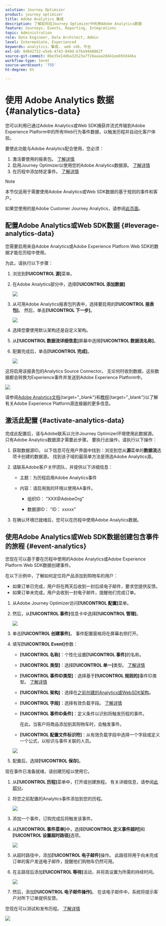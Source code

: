 ```yaml
---
solution: Journey Optimizer
product: journey optimizer
title: Adobe Analytics 集成
description: 了解如何在Journey Optimizer中利用Adobe Analytics数据
feature: Journeys, Events, Reporting, Integrations
topic: Administration
role: Data Engineer, Data Architect, Admin
level: Intermediate, Experienced
keywords: analytics，集成， web sdk，平台
exl-id: 9d842722-e5eb-4743-849d-b7ba9448062f
source-git-commit: 0be35e14dba32523a7f28aaaa28d41ee693d44ba
workflow-type: tm+mt
source-wordcount: '755'
ht-degree: 6%

---
```


# 使用 Adobe Analytics 数据 {#analytics-data}

您可以利用已通过Adobe Analytics或Web SDK捕获并流式传输到Adobe Experience Platform中的所有Web行为事件数据，以触发历程并自动化客户体验。

要使此功能与Adobe Analytics配合使用，您必须：

1. 激活要使用的报表包。 [了解详情](#leverage-analytics-data)
1. 启用Journey Optimizer以使用您的Adobe Analytics数据源。 [了解详情](#activate-analytics-data)
1. 在历程中添加特定事件。 [了解详情](#event-analytic)

>[!NOTE]
>
>本节仅适用于需要使用Adobe Analytics或Web SDK数据的基于规则的事件和客户。
> 
>如果您使用的是Adobe Customer Journey Analytics，请参阅[此页面](../reports/cja-ajo.md)。
>

## 配置Adobe Analytics或Web SDK数据 {#leverage-analytics-data}

您需要启用来自Adobe Analytics或Adobe Experience Platform Web SDK的数据才能在历程中使用。

为此，请执行以下步骤：

1. 浏览到&#x200B;**[!UICONTROL 源]**&#x200B;菜单。

1. 在Adobe Analytics部分中，选择&#x200B;**[!UICONTROL 添加数据]**

   ![](assets/ajo-aa_1.png)

1. 从可用Adobe Analytics报表包列表中，选择要启用的&#x200B;**[!UICONTROL 报表包]**。 然后，单击&#x200B;**[!UICONTROL 下一步]**。

   ![](assets/ajo-aa_2.png)

1. 选择您要使用默认架构还是自定义架构。

1. 从&#x200B;**[!UICONTROL 数据流详细信息]**&#x200B;屏幕中选择&#x200B;**[!UICONTROL 数据流名称]**。

1. 配置完成后，单击&#x200B;**[!UICONTROL 完成]**。

   ![](assets/ajo-aa_3.png)

这将启用该报表包的Analytics Source Connector。 无论何时收到数据，这些数据都会转换为Experience事件并发送到Adobe Experience Platform中。

![](assets/ajo-aa_4.png)

请参阅[Adobe Analytics文档](https://experienceleague.adobe.com/docs/experience-platform/sources/connectors/adobe-applications/analytics.html){target="_blank"}和[教程](https://experienceleague.adobe.com/docs/experience-platform/sources/ui-tutorials/create/adobe-applications/analytics.html){target="_blank"}以了解有关Adobe Experience Platform源连接器的更多信息。

## 激活此配置 {#activate-analytics-data}

完成此配置后，请与Adobe联系以允许Journey Optimizer环境使用此数据源。 只有Adobe Analytics数据源才需要此步骤。 要执行此操作，请执行以下操作：

1. 获取数据源ID。 以下信息可在用户界面中找到：浏览到您从&#x200B;**源**&#x200B;菜单的&#x200B;**数据流**&#x200B;选项卡创建的数据源。 找到该子域的最简单方法是筛选Adobe Analytics源。
1. 请联系Adobe客户关怀团队，并提供以下详细信息：

   * 主题：为历程启用Adobe Analytics事件

   * 内容：请启用我的环境以使用AA事件。

      * 组织ID： &quot;XXX@AdobeOrg&quot;

      * 数据源ID： &quot;ID： xxxxx&quot;

1. 在确认环境已就绪后，您可以在历程中使用Adobe Analytics数据。

## 使用Adobe Analytics或Web SDK数据创建包含事件的旅程 {#event-analytics}

您现在可以基于要在历程中使用的Adobe Analytics或Adobe Experience Platform Web SDK数据创建事件。

在以下示例中，了解如何定位将产品添加到购物车的用户：

* 如果订单已完成，用户将在两天后收到一封后续电子邮件，要求您提供反馈。
* 如果订单未完成，用户会收到一封电子邮件，提醒他们完成订单。

1. 从Adobe Journey Optimizer访问&#x200B;**[!UICONTROL 配置]**&#x200B;菜单。

1. 然后，从&#x200B;**[!UICONTROL 事件]**&#x200B;信息卡中选择&#x200B;**[!UICONTROL 管理]**。

   ![](assets/ajo-aa_5.png)

1. 单击&#x200B;**[!UICONTROL 创建事件]**。 事件配置窗格将在屏幕右侧打开。

1. 填写&#x200B;**[!UICONTROL Event]**&#x200B;参数：

   * **[!UICONTROL 名称]**：个性化设置&#x200B;**[!UICONTROL 事件]**&#x200B;的名称。
   * **[!UICONTROL 类型]**：选择&#x200B;**[!UICONTROL 单一]**&#x200B;类型。 [了解详情](../event/about-events.md)
   * **[!UICONTROL 事件ID类型]**：选择基于&#x200B;**[!UICONTROL 规则的]**&#x200B;事件ID类型。 [了解详情](../event/about-events.md#event-id-type)
   * **[!UICONTROL 架构]**：选择在[之前创建的Analytics或WebSDK架构](#leverage-analytics-data)。
   * **[!UICONTROL 字段]**：选择有效负载字段。 [了解详情](../event/about-creating.md#define-the-payload-fields)
   * **[!UICONTROL 事件ID条件]**：定义条件以识别将触发历程的事件。

     在此，当客户将商品添加到其购物车时，会触发事件。
   * **[!UICONTROL 配置文件标识符]**：从有效负载字段中选择一个字段或定义一个公式，以标识与事件关联的人员。

   ![](assets/ajo-aa_6.png)

1. 配置后，选择&#x200B;**[!UICONTROL 保存]**。

现在事件已准备就绪，请创建历程以使用它。

1. 从&#x200B;**[!UICONTROL 历程]**&#x200B;菜单中，打开或创建旅程。 有关详细信息，请参阅[此部分](../building-journeys/journey-gs.md)。

1. 将您之前配置的Analytics事件添加到您的历程。

   ![](assets/ajo-aa_8.png)

1. 添加一个事件，订购完成后将触发该事件。

1. 从&#x200B;**[!UICONTROL 事件菜单]**&#x200B;中，选择&#x200B;**[!UICONTROL 定义事件超时]**&#x200B;和&#x200B;**[!UICONTROL 设置超时路径]**&#x200B;选项。

   ![](assets/ajo-aa_9.png)

1. 从超时路径中，添加&#x200B;**[!UICONTROL 电子邮件]**&#x200B;操作。 此路径将用于向未完成订单的客户发送电子邮件，提醒他们购物车仍然可用。

1. 在主路径后添加&#x200B;**[!UICONTROL 等待]**&#x200B;活动，并将其设置为所需的持续时间。

   ![](assets/ajo-aa_10.png)

1. 然后，添加&#x200B;**[!UICONTROL 电子邮件操作]**。 在该电子邮件中，系统将提示客户对所下订单提供反馈。

您现在可以测试和发布历程。 [了解详情](../building-journeys/publishing-the-journey.md)

![](assets/ajo-aa_7.png)

